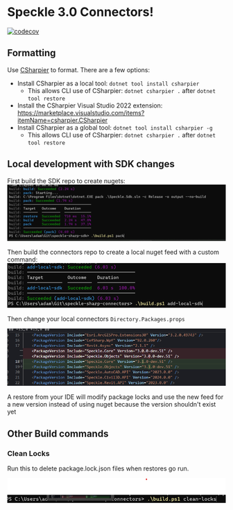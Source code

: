# Speckle 3.0 Connectors!
[![codecov](https://codecov.io/gh/specklesystems/speckle-sharp-connectors/graph/badge.svg?token=eMhI4M8umi)](https://codecov.io/gh/specklesystems/speckle-sharp-connectors)

## Formatting

Use [CSharpier](https://github.com/belav/csharpier) to format.  There are a few options:
- Install CSharpier as a local tool: `dotnet tool install csharpier`
    - This allows CLI use of CSharpier: `dotnet csharpier .` after `dotnet tool restore`
- Install the CSharpier Visual Studio 2022 extension: https://marketplace.visualstudio.com/items?itemName=csharpier.CSharpier
- Install CSharpier as a global tool: `dotnet tool install csharpier -g`
    - This allows CLI use of CSharpier: `dotnet csharpier .` after `dotnet tool restore`

## Local development with SDK changes

First build the SDK repo to create nugets:
![image](/Images/pack.png)

Then build the connectors repo to create a local nuget feed with a custom command:
![image](/Images/add-local-sdk.png)

Then change your local connectors `Directory.Packages.props`

![image](/Images/update-local.png)

A restore from your IDE will modify package locks and use the new feed for a new version instead of using nuget because the version shouldn't exist yet

## Other Build commands

### Clean Locks

Run this to delete package.lock.json files when restores go run.

![image](/Images/clean-locks.png)